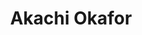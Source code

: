 ---
title: Akachi Okafor
headshot: images/uploads/Akachi_Okafor.jpg
role: Swag
year: Industrial Design
major: Junior
webpage: https://www.instagram.com/aka_the_chi/.jpg
---